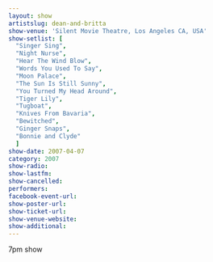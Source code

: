 ```yaml
---
layout: show
artistslug: dean-and-britta
show-venue: 'Silent Movie Theatre, Los Angeles CA, USA'
show-setlist: [
  "Singer Sing",
  "Night Nurse",
  "Hear The Wind Blow",
  "Words You Used To Say",
  "Moon Palace",
  "The Sun Is Still Sunny",
  "You Turned My Head Around",
  "Tiger Lily",
  "Tugboat",
  "Knives From Bavaria",
  "Bewitched",
  "Ginger Snaps",
  "Bonnie and Clyde"
  ]
show-date: 2007-04-07
category: 2007
show-radio: 
show-lastfm: 
show-cancelled: 
performers: 
facebook-event-url: 
show-poster-url: 
show-ticket-url: 
show-venue-website: 
show-additional: 
---
```


7pm show